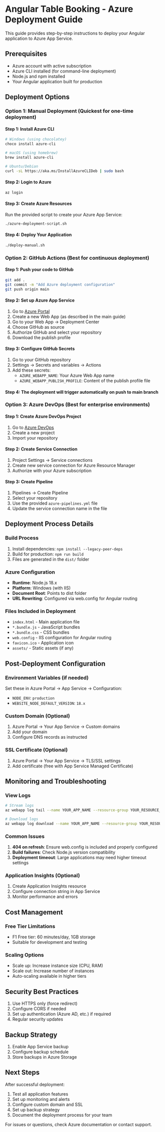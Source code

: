 # Angular Table Booking - Azure Deployment Guide

This guide provides step-by-step instructions to deploy your Angular application to Azure App Service.

## Prerequisites

- Azure account with active subscription
- Azure CLI installed (for command-line deployment)
- Node.js and npm installed
- Your Angular application built for production

## Deployment Options

### Option 1: Manual Deployment (Quickest for one-time deployment)

#### Step 1: Install Azure CLI
```bash
# Windows (using chocolatey)
choco install azure-cli

# macOS (using homebrew)
brew install azure-cli

# Ubuntu/Debian
curl -sL https://aka.ms/InstallAzureCLIDeb | sudo bash
```

#### Step 2: Login to Azure
```bash
az login
```

#### Step 3: Create Azure Resources
Run the provided script to create your Azure App Service:
```bash
./azure-deployment-script.sh
```

#### Step 4: Deploy Your Application
```bash
./deploy-manual.sh
```

### Option 2: GitHub Actions (Best for continuous deployment)

#### Step 1: Push your code to GitHub
```bash
git add .
git commit -m "Add Azure deployment configuration"
git push origin main
```

#### Step 2: Set up Azure App Service
1. Go to [Azure Portal](https://portal.azure.com)
2. Create a new Web App (as described in the main guide)
3. Go to your Web App → Deployment Center
4. Choose GitHub as source
5. Authorize GitHub and select your repository
6. Download the publish profile

#### Step 3: Configure GitHub Secrets
1. Go to your GitHub repository
2. Settings → Secrets and variables → Actions
3. Add these secrets:
   - `AZURE_WEBAPP_NAME`: Your Azure Web App name
   - `AZURE_WEBAPP_PUBLISH_PROFILE`: Content of the publish profile file

#### Step 4: The deployment will trigger automatically on push to main branch

### Option 3: Azure DevOps (Best for enterprise environments)

#### Step 1: Create Azure DevOps Project
1. Go to [Azure DevOps](https://dev.azure.com)
2. Create a new project
3. Import your repository

#### Step 2: Create Service Connection
1. Project Settings → Service connections
2. Create new service connection for Azure Resource Manager
3. Authorize with your Azure subscription

#### Step 3: Create Pipeline
1. Pipelines → Create Pipeline
2. Select your repository
3. Use the provided `azure-pipelines.yml` file
4. Update the service connection name in the file

## Deployment Process Details

### Build Process
1. Install dependencies: `npm install --legacy-peer-deps`
2. Build for production: `npm run build`
3. Files are generated in the `dist/` folder

### Azure Configuration
- **Runtime**: Node.js 18.x
- **Platform**: Windows (with IIS)
- **Document Root**: Points to dist folder
- **URL Rewriting**: Configured via web.config for Angular routing

### Files Included in Deployment
- `index.html` - Main application file
- `*.bundle.js` - JavaScript bundles
- `*.bundle.css` - CSS bundles
- `web.config` - IIS configuration for Angular routing
- `favicon.ico` - Application icon
- `assets/` - Static assets (if any)

## Post-Deployment Configuration

### Environment Variables (if needed)
Set these in Azure Portal → App Service → Configuration:
- `NODE_ENV`: `production`
- `WEBSITE_NODE_DEFAULT_VERSION`: `18.x`

### Custom Domain (Optional)
1. Azure Portal → Your App Service → Custom domains
2. Add your domain
3. Configure DNS records as instructed

### SSL Certificate (Optional)
1. Azure Portal → Your App Service → TLS/SSL settings
2. Add certificate (free with App Service Managed Certificate)

## Monitoring and Troubleshooting

### View Logs
```bash
# Stream logs
az webapp log tail --name YOUR_APP_NAME --resource-group YOUR_RESOURCE_GROUP

# Download logs
az webapp log download --name YOUR_APP_NAME --resource-group YOUR_RESOURCE_GROUP
```

### Common Issues
1. **404 on refresh**: Ensure web.config is included and properly configured
2. **Build failures**: Check Node.js version compatibility
3. **Deployment timeout**: Large applications may need higher timeout settings

### Application Insights (Optional)
1. Create Application Insights resource
2. Configure connection string in App Service
3. Monitor performance and errors

## Cost Management

### Free Tier Limitations
- F1 Free tier: 60 minutes/day, 1GB storage
- Suitable for development and testing

### Scaling Options
- Scale up: Increase instance size (CPU, RAM)
- Scale out: Increase number of instances
- Auto-scaling available in higher tiers

## Security Best Practices

1. Use HTTPS only (force redirect)
2. Configure CORS if needed
3. Set up authentication (Azure AD, etc.) if required
4. Regular security updates

## Backup Strategy

1. Enable App Service backup
2. Configure backup schedule
3. Store backups in Azure Storage

## Next Steps

After successful deployment:
1. Test all application features
2. Set up monitoring and alerts
3. Configure custom domain and SSL
4. Set up backup strategy
5. Document the deployment process for your team

For issues or questions, check Azure documentation or contact support.